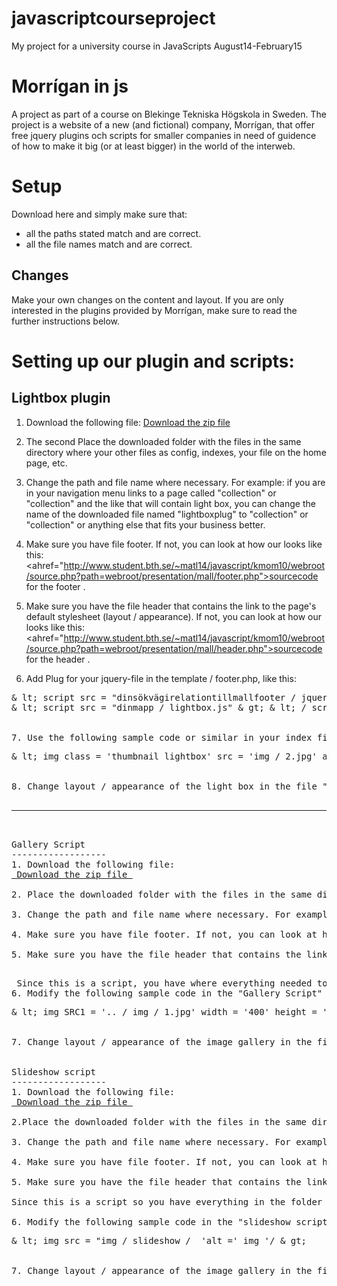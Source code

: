 # javascriptcourseproject
My project for a university course in JavaScripts August14-February15

Morrígan in js
=========

A project as part of a course on Blekinge Tekniska Högskola in Sweden. The project is a website of a new (and fictional) company, Morrígan, that offer free jquery plugins och scripts for smaller companies in need of guidence of how to make it big (or at least bigger) in the world of the interweb.

Setup
=========
Download here and simply make sure that: 
* all the paths stated match and are correct.
* all the file names match and are correct. 

Changes
---------
Make your own changes on the content and layout. If you are only interested in the plugins provided by Morrígan, make sure to read the further instructions below. 


Setting up our plugin and scripts: 
====================================

Lightbox plugin
------------------
1. Download the following file:
<a href="zips/lightboxjqueryplugin.zip"> Download the zip file </a>


2. The second Place the downloaded folder with the files in the same directory where your other files as config, indexes, your file on the home page, etc.

3. Change the path and file name where necessary. For example: if you are in your navigation menu links to a page called "collection" or "collection" and the like that will contain light box, you can change the name of the downloaded file named "lightboxplug" to "collection" or "collection" or anything else that fits your business better.

4. Make sure you have file footer. If not, you can look at how our looks like this: <ahref="http://www.student.bth.se/~matl14/javascript/kmom10/webroot/source.php?path=webroot/presentation/mall/footer.php">sourcecode for the footer </a>.

5. Make sure you have the file header that contains the link to the page's default stylesheet (layout / appearance). If not, you can look at how our looks like this: <ahref="http://www.student.bth.se/~matl14/javascript/kmom10/webroot/source.php?path=webroot/presentation/mall/header.php">sourcecode for the header </a>.

6. Add Plug for your jquery-file in the template / footer.php, like this:
<pre>
& lt; script src = "dinsökvägirelationtillmallfooter / jquery.js" & gt; & lt; / script & gt;
& lt; script src = "dinmapp / lightbox.js" & gt; & lt; / script & gt;
</ pre>

7. Use the following sample code or similar in your index file to add your own pictures you have in your img folder: </ p>
<pre>
& lt; img class = 'thumbnail lightbox' src = 'img / 2.jpg' alt = '' width = "200px" / & gt;
</ pre>

8. Change layout / appearance of the light box in the file "style.less". Try it out carefully if you're unsure, take your time. Otherwise you may to keep the current styling if it fits with your website original theme. 

<hr>

Gallery Script
------------------
1. Download the following file:
<a href="zips/galleryjavascript.zip"> Download the zip file </a>

2. Place the downloaded folder with the files in the same directory where your other files as config, indexes, your file on the home page, etc. 

3. Change the path and file name where necessary. For example: if you are in your navigation menu links to a page called "collection" or "collection" and the like that will contain the image gallery, you can change the name of the downloaded file named "Gallery Script" to "collection" or "collection" or anything else that fits your business better.

4. Make sure you have file footer. If not, you can look at how our looks like this: <ahref="http://www.student.bth.se/~matl14/javascript/kmom10/webroot/source.php?path=webroot/presentation/mall/footer.php">sourcecode for the footer </a>. 

5. Make sure you have the file header that contains the link to the page's default stylesheet (layout / appearance). If not, you can look at how our looks like this: <ahref="http://www.student.bth.se/~matl14/javascript/kmom10/webroot/source.php?path=webroot/presentation/mall/header.php">sourcecode for the header </a>.

<p> Since this is a script, you have where everything needed to get this to work. Just be sure to link to this page with your gallery on your other pages or for example in your navbar / navigation menu. </ P>
6. Modify the following sample code in the "Gallery Script" file and specify the folder to your pictures right path: 
<pre>
& lt; img SRC1 = '.. / img / 1.jpg' width = '400' height = '300' / & gt;
</ pre>

7. Change layout / appearance of the image gallery in the file "style.less". Try it out carefully if you're unsure, take your time. Otherwise you may keep the current styling if it fits with your website original theme.


Slideshow script
------------------
1. Download the following file: 
<a href="zips/slideshowjavascript.zip"> Download the zip file </a>

2.Place the downloaded folder with the files in the same directory where your other files as config, indexes, your file on the home page, etc. 

3. Change the path and file name where necessary. For example: if you are in your navigation menu links to a page called "collection" or "collection" and the like that will contain the slideshow to show off your pictures, you can change the name of the downloaded file called "slideshow script" to "collection "or" collection "or anything else that fits your business better.

4. Make sure you have file footer. If not, you can look at how our looks like this: <ahref="http://www.student.bth.se/~matl14/javascript/kmom10/webroot/source.php?path=webroot/presentation/mall/footer.php">sourcecode for the footer </a>. 

5. Make sure you have the file header that contains the link to the page's default stylesheet (layout / appearance). If not, you can look at how our looks like this: <ahref="http://www.student.bth.se/~matl14/javascript/kmom10/webroot/source.php?path=webroot/presentation/mall/header.php">sourcecode for the header </a>. 

Since this is a script so you have everything in the folder that you download needed to make it work. Just be sure to link to this page with your slideshow on your other pages or for example in your navbar / navigation menu so that customers / visitors easily find their way there!

6. Modify the following sample code in the "slideshow script" file and specify the folder to your pictures right path:
<pre>
& lt; img src = "img / slideshow / <? = $ src?> 'alt =' img '/ & gt;
</ pre>

7. Change layout / appearance of the image gallery in the file "style.less". Try it out carefully if you're unsure, take your time. Otherwise you may keep the current styling if it fits with your website original theme.


